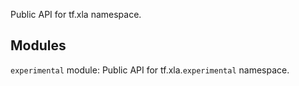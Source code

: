Public API for tf.xla namespace.
## Modules
`experimental` module: Public API for tf.xla.`experimental` namespace.
